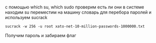 с помощью which su, which sudo проверим есть ли они в системе
находим su
переместим на машину словарь для перебора паролей и используем sucrack
```
sucrack -w 256 -u root xato-net-10-million-passwords-1000000.txt 
```
Получим пароль и забираем флаг